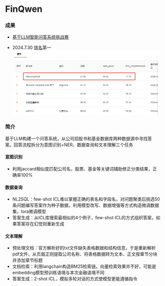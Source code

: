 # FinQwen

### 成果
- [基于LLM智能问答系统挑战赛](https://tianchi.aliyun.com/competition/entrance/532172)

- 2024.7.30 [排名](https://tianchi.aliyun.com/competition/entrance/532172/rankingList)第一
![](rank.png)

### 简介
基于LLM构建一个问答系统，从公司招股书和基金数据库两种数据源中寻找答案。回答流程拆分为意图识别+NER、数据查询和文本理解三个任务

#### 意图识别
- 利用jaccard相似度匹配公司名，股票、基金等关键词辅助修正分类结果，正确率100%

#### 数据查询
- NL2SQL：few-shot ICL难以掌握正确的表名和字段名，对问题聚类后挑选50条问题编写答案作为种子数据，利用模型改写、数据增强等方式构造微调数据集，lora微调模型
- 答案生成：从ICL库搜索最相似的4个例子，few-shot ICL的方式组织答案，如果答案存在幻觉则重新生成

#### 文本理解
- 预处理文档：官方解析好的txt文件缺失表格数据和结构信息，于是重新解析pdf文件，从页眉正则提取公司名称、将表格数据转为文本、正文按章节分块并添加章节标题
- 文档检索：利用langchain构造BM25检索链。向量检索效果并不好，可能是embedding模型预训练语境与本次金融语境不同
- 答案生成：2-shot ICL，模拟多轮对话的方式使模型更能遵循指令